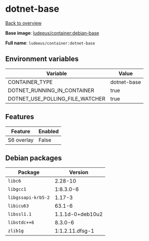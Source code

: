 # dotnet-base

[Back to overview](../index.md)

**Base image**: [ludeeus/container:debian-base](./debian-base)

**Full name**: `ludeeus/container:dotnet-base`

## Environment variables

Variable | Value 
-- | --
CONTAINER_TYPE | dotnet-base
DOTNET_RUNNING_IN_CONTAINER | true
DOTNET_USE_POLLING_FILE_WATCHER | true

## Features

Feature | Enabled 
-- | --
S6 overlay | False

## Debian packages

Package | Version 
-- | --
`libc6` | 2.28-10
`libgcc1` | 1:8.3.0-6
`libgssapi-krb5-2` | 1.17-3
`libicu63` | 63.1-6
`libssl1.1` | 1.1.1d-0+deb10u2
`libstdc++6` | 8.3.0-6
`zlib1g` | 1:1.2.11.dfsg-1
